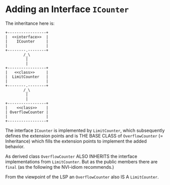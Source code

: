 # Adding an Interface `ICounter`

The inheritance here is:

    +-----------------+
    |  <<interface>>  |
    |    ICounter     |
    |                 |
    +--------.--------+
            /_\
             |
             |
    +-----------------+
    |   <<class>>     |
    |  LimitCounter   |
    |                 |
    +--------.--------+
            /_\
             |
             |
    +-----------------+
    |    <<class>>    |
    | OverflowCounter |
    |                 |
    +-----------------+

The interface `ICounter` is implemented by `LimitCounter`,
which subsequently defines the extension points and is THE
BASE CLASS of `OverflowCounter` (= Inheritance) which fills
the extension points to implement the added behavior.

As derived class `OverflowCounter` ALSO INHERITS the
interface implementations from `LimitCounter`. But as the
public members there are `final` (as the following the
NVI-idiom recommends.)

From the viewpoint of the LSP an `OverflowCounter` also IS A
`LimitCounter`.
